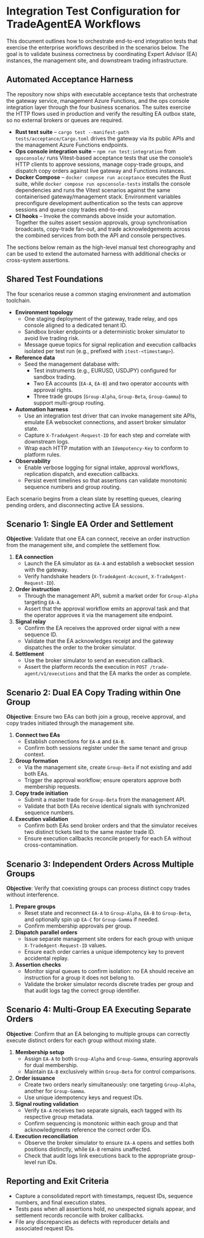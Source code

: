 # Integration Test Configuration for TradeAgentEA Workflows

This document outlines how to orchestrate end-to-end integration tests that exercise the enterprise workflows described in the scenarios below. The goal is to validate business correctness by coordinating Expert Advisor (EA) instances, the management site, and downstream trading infrastructure.

## Automated Acceptance Harness

The repository now ships with executable acceptance tests that orchestrate the gateway service, management Azure Functions, and the ops console integration layer through the four business scenarios. The suites exercise the HTTP flows used in production and verify the resulting EA outbox state, so no external brokers or queues are required.

- **Rust test suite** – `cargo test --manifest-path tests/acceptance/Cargo.toml` drives the gateway via its public APIs and the management Azure Functions endpoints.
- **Ops console integration suite** – `npm run test:integration` from `opsconsole/` runs Vitest-based acceptance tests that use the console’s HTTP clients to approve sessions, manage copy-trade groups, and dispatch copy orders against live gateway and Functions instances.
- **Docker Compose** – `docker compose run acceptance` executes the Rust suite, while `docker compose run opsconsole-tests` installs the console dependencies and runs the Vitest scenarios against the same containerised gateway/management stack. Environment variables preconfigure development authentication so the tests can approve sessions and queue copy trades end-to-end.
- **CI hooks** – Invoke the commands above inside your automation. Together the suites assert session approvals, group synchronisation broadcasts, copy-trade fan-out, and trade acknowledgements across the combined services from both the API and console perspectives.

The sections below remain as the high-level manual test choreography and can be used to extend the automated harness with additional checks or cross-system assertions.

## Shared Test Foundations

The four scenarios reuse a common staging environment and automation toolchain.

- **Environment topology**
  - One staging deployment of the gateway, trade relay, and ops console aligned to a dedicated tenant ID.
  - Sandbox broker endpoints or a deterministic broker simulator to avoid live trading risk.
  - Message queue topics for signal replication and execution callbacks isolated per test run (e.g., prefixed with `itest-<timestamp>`).
- **Reference data**
  - Seed the management database with:
    - Test instruments (e.g., EURUSD, USDJPY) configured for sandbox trading.
    - Two EA accounts (`EA-A`, `EA-B`) and two operator accounts with approval rights.
    - Three trade groups (`Group-Alpha`, `Group-Beta`, `Group-Gamma`) to support multi-group routing.
- **Automation harness**
  - Use an integration test driver that can invoke management site APIs, emulate EA websocket connections, and assert broker simulator state.
  - Capture `X-TradeAgent-Request-ID` for each step and correlate with downstream logs.
  - Wrap each HTTP mutation with an `Idempotency-Key` to conform to platform rules.
- **Observability**
  - Enable verbose logging for signal intake, approval workflows, replication dispatch, and execution callbacks.
  - Persist event timelines so that assertions can validate monotonic sequence numbers and group routing.

Each scenario begins from a clean slate by resetting queues, clearing pending orders, and disconnecting active EA sessions.

## Scenario 1: Single EA Order and Settlement

**Objective**: Validate that one EA can connect, receive an order instruction from the management site, and complete the settlement flow.

1. **EA connection**
   - Launch the EA simulator as `EA-A` and establish a websocket session with the gateway.
   - Verify handshake headers (`X-TradeAgent-Account`, `X-TradeAgent-Request-ID`).
2. **Order instruction**
   - Through the management API, submit a market order for `Group-Alpha` targeting `EA-A`.
   - Assert that the approval workflow emits an approval task and that the operator approves it via the management site endpoint.
3. **Signal relay**
   - Confirm the EA receives the approved order signal with a new sequence ID.
   - Validate that the EA acknowledges receipt and the gateway dispatches the order to the broker simulator.
4. **Settlement**
   - Use the broker simulator to send an execution callback.
   - Assert the platform records the execution in `POST /trade-agent/v1/executions` and that the EA marks the order as complete.

## Scenario 2: Dual EA Copy Trading within One Group

**Objective**: Ensure two EAs can both join a group, receive approval, and copy trades initiated through the management site.

1. **Connect two EAs**
   - Establish connections for `EA-A` and `EA-B`.
   - Confirm both sessions register under the same tenant and group context.
2. **Group formation**
   - Via the management site, create `Group-Beta` if not existing and add both EAs.
   - Trigger the approval workflow; ensure operators approve both membership requests.
3. **Copy trade initiation**
   - Submit a master trade for `Group-Beta` from the management API.
   - Validate that both EAs receive identical signals with synchronized sequence numbers.
4. **Execution validation**
   - Confirm both EAs send broker orders and that the simulator receives two distinct tickets tied to the same master trade ID.
   - Ensure execution callbacks reconcile properly for each EA without cross-contamination.

## Scenario 3: Independent Orders Across Multiple Groups

**Objective**: Verify that coexisting groups can process distinct copy trades without interference.

1. **Prepare groups**
   - Reset state and reconnect `EA-A` to `Group-Alpha`, `EA-B` to `Group-Beta`, and optionally spin up `EA-C` for `Group-Gamma` if needed.
   - Confirm membership approvals per group.
2. **Dispatch parallel orders**
   - Issue separate management site orders for each group with unique `X-TradeAgent-Request-ID` values.
   - Ensure each order carries a unique idempotency key to prevent accidental replay.
3. **Assertion checks**
   - Monitor signal queues to confirm isolation: no EA should receive an instruction for a group it does not belong to.
   - Validate the broker simulator records discrete trades per group and that audit logs tag the correct group identifier.

## Scenario 4: Multi-Group EA Executing Separate Orders

**Objective**: Confirm that an EA belonging to multiple groups can correctly execute distinct orders for each group without mixing state.

1. **Membership setup**
   - Assign `EA-A` to both `Group-Alpha` and `Group-Gamma`, ensuring approvals for dual membership.
   - Maintain `EA-B` exclusively within `Group-Beta` for control comparisons.
2. **Order issuance**
   - Create two orders nearly simultaneously: one targeting `Group-Alpha`, another for `Group-Gamma`.
   - Use unique idempotency keys and request IDs.
3. **Signal routing validation**
   - Verify `EA-A` receives two separate signals, each tagged with its respective group metadata.
   - Confirm sequencing is monotonic within each group and that acknowledgments reference the correct order IDs.
4. **Execution reconciliation**
   - Observe the broker simulator to ensure `EA-A` opens and settles both positions distinctly, while `EA-B` remains unaffected.
   - Check that audit logs link executions back to the appropriate group-level run IDs.

## Reporting and Exit Criteria

- Capture a consolidated report with timestamps, request IDs, sequence numbers, and final execution states.
- Tests pass when all assertions hold, no unexpected signals appear, and settlement records reconcile with broker callbacks.
- File any discrepancies as defects with reproducer details and associated request IDs.

